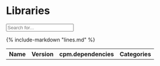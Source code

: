 <!--
    SPDX-FileCopyrightText: 2024 Simon Gene Gottlieb
    SPDX-License-Identifier: CC0-1.0
-->
# Libraries
<input type="text" id="myInput" onkeyup="myFunction()" placeholder="Search for...">
<script>
function myFunction() {
  // Declare variables
  var input, filter, table, tr, td, i, txtValue;
  input = document.getElementById("myInput");
  filter = input.value.toUpperCase();
  table = document.getElementById("myTable");
  tr = table.getElementsByTagName("tr");

  // Loop through all table rows, and hide those who don't match the search query
  for (i = 0; i < tr.length; i++) {
    let tdTags = tr[i].getElementsByTagName("td");
    let hit = false;
    for (j = 0; j < tdTags.length; ++j) {
        if (j == 2) continue;
        td = tdTags[j]
        if (td) {
          txtValue = td.textContent || td.innerText;
          if (txtValue.toUpperCase().indexOf(filter) > -1) {
            hit = true;
          }
        }
    }
    if (hit) {
        tr[i].style.display = "";
    } else {
        tr[i].style.display = "none";
    }
  }
}
</script>
<div markdown>
<table markdown id="myTable">
<tr>
<th>Name
</th>
<th>Version
</th>
<th>cpm.dependencies
</th>
<th>Categories</th>
</tr>
{%
    include-markdown "lines.md"
%}
</table>
</div>
